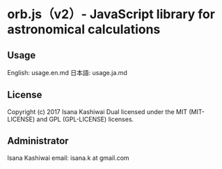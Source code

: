 # orb.js（v2）- JavaScript library for astronomical calculations

## Usage
English: usage.en.md
日本語: usage.ja.md


## License
 Copyright (c) 2017 Isana Kashiwai
 Dual licensed under the MIT (MIT-LICENSE) and GPL (GPL-LICENSE) licenses.

## Administrator
  Isana Kashiwai
  email: isana.k at gmail.com
